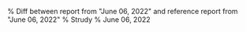 % Diff between report from "June 06, 2022" and reference report from "June 06, 2022"
% Strudy
% June 06, 2022


